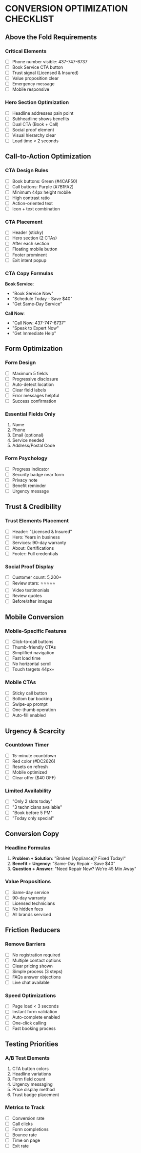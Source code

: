 # CONVERSION OPTIMIZATION CHECKLIST

## Above the Fold Requirements

### Critical Elements
- [ ] Phone number visible: 437-747-6737
- [ ] Book Service CTA button
- [ ] Trust signal (Licensed & Insured)
- [ ] Value proposition clear
- [ ] Emergency message
- [ ] Mobile responsive

### Hero Section Optimization
- [ ] Headline addresses pain point
- [ ] Subheadline shows benefits
- [ ] Dual CTA (Book + Call)
- [ ] Social proof element
- [ ] Visual hierarchy clear
- [ ] Load time < 2 seconds

## Call-to-Action Optimization

### CTA Design Rules
- [ ] Book buttons: Green (#4CAF50)
- [ ] Call buttons: Purple (#7B1FA2)
- [ ] Minimum 44px height mobile
- [ ] High contrast ratio
- [ ] Action-oriented text
- [ ] Icon + text combination

### CTA Placement
- [ ] Header (sticky)
- [ ] Hero section (2 CTAs)
- [ ] After each section
- [ ] Floating mobile button
- [ ] Footer prominent
- [ ] Exit intent popup

### CTA Copy Formulas
**Book Service**:
- "Book Service Now"
- "Schedule Today - Save $40"
- "Get Same-Day Service"

**Call Now**:
- "Call Now: 437-747-6737"
- "Speak to Expert Now"
- "Get Immediate Help"

## Form Optimization

### Form Design
- [ ] Maximum 5 fields
- [ ] Progressive disclosure
- [ ] Auto-detect location
- [ ] Clear field labels
- [ ] Error messages helpful
- [ ] Success confirmation

### Essential Fields Only
1. Name
2. Phone
3. Email (optional)
4. Service needed
5. Address/Postal Code

### Form Psychology
- [ ] Progress indicator
- [ ] Security badge near form
- [ ] Privacy note
- [ ] Benefit reminder
- [ ] Urgency message

## Trust & Credibility

### Trust Elements Placement
- [ ] Header: "Licensed & Insured"
- [ ] Hero: Years in business
- [ ] Services: 90-day warranty
- [ ] About: Certifications
- [ ] Footer: Full credentials

### Social Proof Display
- [ ] Customer count: 5,200+
- [ ] Review stars: ⭐⭐⭐⭐⭐
- [ ] Video testimonials
- [ ] Review quotes
- [ ] Before/after images

## Mobile Conversion

### Mobile-Specific Features
- [ ] Click-to-call buttons
- [ ] Thumb-friendly CTAs
- [ ] Simplified navigation
- [ ] Fast load time
- [ ] No horizontal scroll
- [ ] Touch targets 44px+

### Mobile CTAs
- [ ] Sticky call button
- [ ] Bottom bar booking
- [ ] Swipe-up prompt
- [ ] One-thumb operation
- [ ] Auto-fill enabled

## Urgency & Scarcity

### Countdown Timer
- [ ] 15-minute countdown
- [ ] Red color (#DC2626)
- [ ] Resets on refresh
- [ ] Mobile optimized
- [ ] Clear offer ($40 OFF)

### Limited Availability
- [ ] "Only 2 slots today"
- [ ] "3 technicians available"
- [ ] "Book before 5 PM"
- [ ] "Today only special"

## Conversion Copy

### Headline Formulas
1. **Problem + Solution**: "Broken [Appliance]? Fixed Today!"
2. **Benefit + Urgency**: "Same-Day Repair - Save $40"
3. **Question + Answer**: "Need Repair Now? We're 45 Min Away"

### Value Propositions
- [ ] Same-day service
- [ ] 90-day warranty
- [ ] Licensed technicians
- [ ] No hidden fees
- [ ] All brands serviced

## Friction Reducers

### Remove Barriers
- [ ] No registration required
- [ ] Multiple contact options
- [ ] Clear pricing shown
- [ ] Simple process (3 steps)
- [ ] FAQs answer objections
- [ ] Live chat available

### Speed Optimizations
- [ ] Page load < 3 seconds
- [ ] Instant form validation
- [ ] Auto-complete enabled
- [ ] One-click calling
- [ ] Fast booking process

## Testing Priorities

### A/B Test Elements
1. CTA button colors
2. Headline variations
3. Form field count
4. Urgency messaging
5. Price display method
6. Trust badge placement

### Metrics to Track
- [ ] Conversion rate
- [ ] Call clicks
- [ ] Form completions
- [ ] Bounce rate
- [ ] Time on page
- [ ] Exit rate